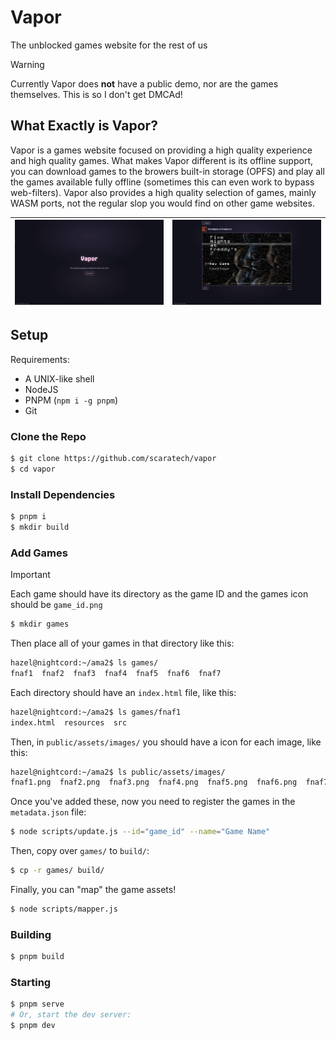 # Vapor
The unblocked games website for the rest of us
>[!WARNING]
> Currently Vapor does **not** have a public demo, nor are the games themselves. This is so I don't get DMCAd!

## What Exactly is Vapor?
Vapor is a games website focused on providing a high quality experience and high quality games. What makes Vapor different is its offline support, you can download games to the browers built-in storage (OPFS) and play all the games available fully offline (sometimes this can even work to bypass web-filters). Vapor also provides a high quality selection of games, mainly WASM ports, not the regular slop you would find on other game websites. 

![Screenshot](./assets/ss1.png) | ![Screenshot 2](./assets/ss2.png) |
| --- | --- |

## Setup
Requirements:
- A UNIX-like shell
- NodeJS
- PNPM (`npm i -g pnpm`)
- Git

### Clone the Repo
```sh
$ git clone https://github.com/scaratech/vapor
$ cd vapor
```
### Install Dependencies
```sh
$ pnpm i
$ mkdir build
```
### Add Games
>[!IMPORTANT]
>Each game should have its directory as the game ID and the games icon should be `game_id.png`
```sh
$ mkdir games
```
Then place all of your games in that directory like this:
```sh
hazel@nightcord:~/ama2$ ls games/
fnaf1  fnaf2  fnaf3  fnaf4  fnaf5  fnaf6  fnaf7
```
Each directory should have an `index.html` file, like this:
```sh
hazel@nightcord:~/ama2$ ls games/fnaf1
index.html  resources  src
```
Then, in `public/assets/images/` you should have a icon for each image, like this:
```sh
hazel@nightcord:~/ama2$ ls public/assets/images/
fnaf1.png  fnaf2.png  fnaf3.png  fnaf4.png  fnaf5.png  fnaf6.png  fnaf7.png
```
Once you've added these, now you need to register the games in the `metadata.json` file:
```sh
$ node scripts/update.js --id="game_id" --name="Game Name"
```
Then, copy over `games/` to `build/`:
```sh
$ cp -r games/ build/
```
Finally, you can "map" the game assets!
```sh
$ node scripts/mapper.js
```
### Building
```sh
$ pnpm build
```

### Starting
```sh
$ pnpm serve
# Or, start the dev server:
$ pnpm dev
```
